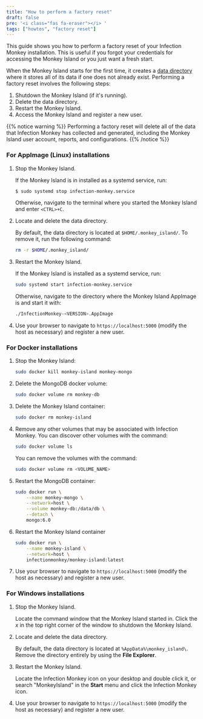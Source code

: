 ```yaml
---
title: "How to perform a factory reset"
draft: false
pre: '<i class="fas fa-eraser"></i> '
tags: ["howtos", "factory reset"]
---
```


This guide shows you how to perform a factory reset of your Infection Monkey
installation. This is useful if you forgot your credentials for accessing the
Monkey Island or you just want a fresh start.

When the Monkey Island starts for the first time, it creates a [data
directory](/reference/data-directory) where it stores all of its
data if one does not already exist. Performing a factory reset involves the
following steps:

1. Shutdown the Monkey Island (if it's running).
1. Delete the data directory.
1. Restart the Monkey Island.
1. Access the Monkey Island and register a new user.

{{% notice warning %}}
Performing a factory reset will delete all of the data that Infection Monkey
has collected and generated, including the Monkey Island user account, reports,
and configurations.
{{% /notice %}}

### For AppImage (Linux) installations

1. Stop the Monkey Island.

    If the Monkey Island is in installed as a systemd service, run:
    ```bash
    $ sudo systemd stop infection-monkey.service
    ```

    Otherwise, navigate to the terminal where you started the Monkey Island and
    enter `<CTRL>+C`.

1. Locate and delete the data directory.

    By default, the data directory is located at `$HOME/.monkey_island/`. To
    remove it, run the following command:
    ```bash
    rm -r $HOME/.monkey_island/
    ```

1. Restart the Monkey Island.

    If the Monkey Island is installed as a systemd service, run:
    ```bash
    sudo systemd start infection-monkey.service
    ```

    Otherwise, navigate to the directory where the Monkey Island AppImage is and start it with:
    ```bash
    ./InfectionMonkey-<VERSION>.AppImage
    ```

1. Use your browser to navigate to `https://localhost:5000` (modify the host as
   necessary) and register a new user.


### For Docker installations

1. Stop the Monkey Island:
    ```bash
    sudo docker kill monkey-island monkey-mongo
    ```

1. Delete the MongoDB docker volume:
    ```bash
    sudo docker volume rm monkey-db
    ```
1. Delete the Monkey Island container:
    ```bash
    sudo docker rm monkey-island
    ```
1. Remove any other volumes that may be associated with Infection Monkey. You
   can discover other volumes with the command:
    ```bash
    sudo docker volume ls
    ```

    You can remove the volumes with the command:
    ```bash
    sudo docker volume rm <VOLUME_NAME>
    ```

1. Restart the MongoDB container:
   ```bash
   sudo docker run \
       --name monkey-mongo \
       --network=host \
       --volume monkey-db:/data/db \
       --detach \
       mongo:6.0
    ```

1. Restart the Monkey Island container
    ```bash
    sudo docker run \
        --name monkey-island \
        --network=host \
        infectionmonkey/monkey-island:latest
    ```

1. Use your browser to navigate to `https://localhost:5000` (modify the host as
   necessary) and register a new user.

### For Windows installations
1. Stop the Monkey Island.

    Locate the command window that the Monkey Island started in. Click the _x_
    in the top right corner of the window to shutdown the Monkey Island.

1. Locate and delete the data directory.

    By default, the data directory is located at `%AppData%\monkey_island\`.
    Remove the directory entirely by using the **File Explorer**.

1. Restart the Monkey Island.

    Locate the Infection Monkey icon on your desktop and double click it, or
    search "MonkeyIsland" in the **Start** menu and click the Infection Monkey
    icon.

1. Use your browser to navigate to `https://localhost:5000` (modify the host as
   necessary) and register a new user.
